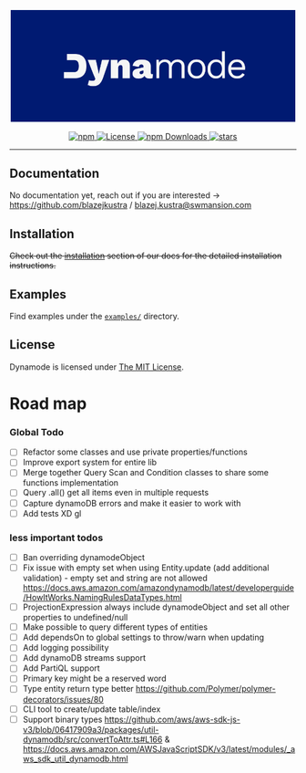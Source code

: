 
<p align="center">
	<img src="docs/static/img/banner.png" width="500" max-width="90%" alt="Dynamode" />
</p>

<p align="center">
	<a href="https://www.npmjs.com/package/dynamode">
		<img src="https://img.shields.io/npm/v/dynamode?style=flat-square&color=001A72" alt="npm">
	</a>
  <a href="https://github.com/blazejkustra/dynamode/blob/master/LICENSE">
		<img src="https://img.shields.io/github/license/blazejkustra/dynamode?style=flat-square&color=33488E" alt="License">
	</a>
	<a href="https://www.npmjs.com/package/dynamode">
		<img src="https://img.shields.io/npm/dw/dynamode?style=flat-square&color=6676AA" alt="npm Downloads">
	</a>
  <a href="https://github.com/blazejkustra/dynamode">
		<img src="https://img.shields.io/github/stars/blazejkustra/dynamode?style=flat-square&color=38ACDD" alt="stars">
	</a>
</p>

---


## Documentation

No documentation yet, reach out if you are interested -> https://github.com/blazejkustra / blazej.kustra@swmansion.com

## Installation

~~Check out the [installation]() section of our docs for the detailed installation instructions.~~

## Examples

Find examples under the [`examples/`](https://github.com/blazejkustra/dynamode/blob/master/examples/) directory.

## License

Dynamode is licensed under [The MIT License](LICENSE).


# Road map

### Global Todo

* [ ] Refactor some classes and use private properties/functions 
* [ ] Improve export system for entire lib
* [ ] Merge together Query Scan and Condition classes to share some functions implementation
* [ ] Query .all() get all items even in multiple requests
* [ ] Capture dynamoDB errors and make it easier to work with
* [ ] Add tests XD gl

### less important todos

* [ ] Ban overriding dynamodeObject
* [ ] Fix issue with empty set when using Entity.update (add additional validation) - empty set and string are not allowed https://docs.aws.amazon.com/amazondynamodb/latest/developerguide/HowItWorks.NamingRulesDataTypes.html
* [ ] ProjectionExpression always include dynamodeObject and set all other properties to undefined/null
* [ ] Make possible to query different types of entities
* [ ] Add dependsOn to global settings to throw/warn when updating
* [ ] Add logging possibility
* [ ] Add dynamoDB streams support
* [ ] Add PartiQL support
* [ ] Primary key might be a reserved word
* [ ] Type entity return type better https://github.com/Polymer/polymer-decorators/issues/80
* [ ] CLI tool to create/update table/index
* [ ] Support binary types https://github.com/aws/aws-sdk-js-v3/blob/06417909a3/packages/util-dynamodb/src/convertToAttr.ts#L166 & https://docs.aws.amazon.com/AWSJavaScriptSDK/v3/latest/modules/_aws_sdk_util_dynamodb.html